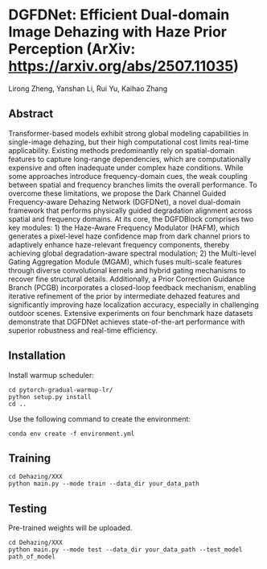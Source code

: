 # DGFDNet: Efficient Dual-domain Image Dehazing with Haze Prior Perception (ArXiv: https://arxiv.org/abs/2507.11035)
Lirong Zheng, Yanshan Li, Rui Yu, Kaihao Zhang

## Abstract
Transformer-based models exhibit strong global modeling capabilities in single-image dehazing, but their high computational cost limits real-time applicability. Existing methods predominantly rely on spatial-domain features to capture long-range dependencies, which are computationally expensive and often inadequate under complex haze conditions. While some approaches introduce frequency-domain cues, the weak coupling between spatial and frequency branches limits the overall performance.
To overcome these limitations, we propose the Dark Channel Guided Frequency-aware Dehazing Network (DGFDNet), a novel dual-domain framework that performs physically guided degradation alignment across spatial and frequency domains. At its core, the DGFDBlock comprises two key modules: 1) the Haze-Aware Frequency Modulator (HAFM), which generates a pixel-level haze confidence map from dark channel priors to adaptively enhance haze-relevant frequency components, thereby achieving global degradation-aware spectral modulation; 2) the Multi-level Gating Aggregation Module (MGAM), which fuses multi-scale features through diverse convolutional kernels and hybrid gating mechanisms to recover fine structural details.
Additionally, a Prior Correction Guidance Branch (PCGB) incorporates a closed-loop feedback mechanism, enabling iterative refinement of the prior by intermediate dehazed features and significantly improving haze localization accuracy, especially in challenging outdoor scenes. Extensive experiments on four benchmark haze datasets demonstrate that DGFDNet achieves state-of-the-art performance with superior robustness and real-time efficiency.

## Installation
Install warmup scheduler:
~~~
cd pytorch-gradual-warmup-lr/
python setup.py install
cd ..
~~~
Use the following command to create the environment:
~~~
conda env create -f environment.yml
~~~

## Training
~~~
cd Dehazing/XXX
python main.py --mode train --data_dir your_data_path
~~~

## Testing
Pre-trained weights will be uploaded.
~~~
cd Dehazing/XXX
python main.py --mode test --data_dir your_data_path --test_model path_of_model
~~~
